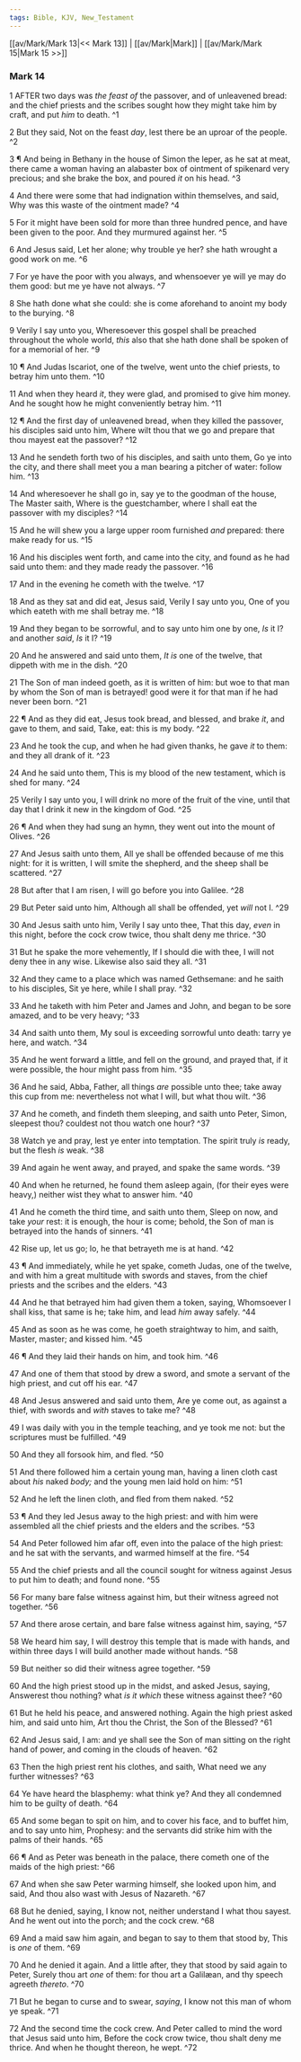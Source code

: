```yaml
---
tags: Bible, KJV, New_Testament
---
```


[[av/Mark/Mark 13|<< Mark 13]] | [[av/Mark|Mark]] | [[av/Mark/Mark 15|Mark 15 >>]]

### Mark 14

1 AFTER two days was _the_ _feast_ _of_ the passover, and of unleavened bread: and the chief priests and the scribes sought how they might take him by craft, and put _him_ to death. ^1

2 But they said, Not on the feast _day_, lest there be an uproar of the people. ^2

3 ¶ And being in Bethany in the house of Simon the leper, as he sat at meat, there came a woman having an alabaster box of ointment of spikenard very precious; and she brake the box, and poured _it_ on his head. ^3

4 And there were some that had indignation within themselves, and said, Why was this waste of the ointment made? ^4

5 For it might have been sold for more than three hundred pence, and have been given to the poor. And they murmured against her. ^5

6 And Jesus said, Let her alone; why trouble ye her? she hath wrought a good work on me. ^6

7 For ye have the poor with you always, and whensoever ye will ye may do them good: but me ye have not always. ^7

8 She hath done what she could: she is come aforehand to anoint my body to the burying. ^8

9 Verily I say unto you, Wheresoever this gospel shall be preached throughout the whole world, _this_ also that she hath done shall be spoken of for a memorial of her. ^9

10 ¶ And Judas Iscariot, one of the twelve, went unto the chief priests, to betray him unto them. ^10

11 And when they heard _it_, they were glad, and promised to give him money. And he sought how he might conveniently betray him. ^11

12 ¶ And the first day of unleavened bread, when they killed the passover, his disciples said unto him, Where wilt thou that we go and prepare that thou mayest eat the passover? ^12

13 And he sendeth forth two of his disciples, and saith unto them, Go ye into the city, and there shall meet you a man bearing a pitcher of water: follow him. ^13

14 And wheresoever he shall go in, say ye to the goodman of the house, The Master saith, Where is the guestchamber, where I shall eat the passover with my disciples? ^14

15 And he will shew you a large upper room furnished _and_ prepared: there make ready for us. ^15

16 And his disciples went forth, and came into the city, and found as he had said unto them: and they made ready the passover. ^16

17 And in the evening he cometh with the twelve. ^17

18 And as they sat and did eat, Jesus said, Verily I say unto you, One of you which eateth with me shall betray me. ^18

19 And they began to be sorrowful, and to say unto him one by one, _Is_ it I? and another _said_, _Is_ it I? ^19

20 And he answered and said unto them, _It_ _is_ one of the twelve, that dippeth with me in the dish. ^20

21 The Son of man indeed goeth, as it is written of him: but woe to that man by whom the Son of man is betrayed! good were it for that man if he had never been born. ^21

22 ¶ And as they did eat, Jesus took bread, and blessed, and brake _it_, and gave to them, and said, Take, eat: this is my body. ^22

23 And he took the cup, and when he had given thanks, he gave _it_ to them: and they all drank of it. ^23

24 And he said unto them, This is my blood of the new testament, which is shed for many. ^24

25 Verily I say unto you, I will drink no more of the fruit of the vine, until that day that I drink it new in the kingdom of God. ^25

26 ¶ And when they had sung an hymn, they went out into the mount of Olives. ^26

27 And Jesus saith unto them, All ye shall be offended because of me this night: for it is written, I will smite the shepherd, and the sheep shall be scattered. ^27

28 But after that I am risen, I will go before you into Galilee. ^28

29 But Peter said unto him, Although all shall be offended, yet _will_ not I. ^29

30 And Jesus saith unto him, Verily I say unto thee, That this day, _even_ in this night, before the cock crow twice, thou shalt deny me thrice. ^30

31 But he spake the more vehemently, If I should die with thee, I will not deny thee in any wise. Likewise also said they all. ^31

32 And they came to a place which was named Gethsemane: and he saith to his disciples, Sit ye here, while I shall pray. ^32

33 And he taketh with him Peter and James and John, and began to be sore amazed, and to be very heavy; ^33

34 And saith unto them, My soul is exceeding sorrowful unto death: tarry ye here, and watch. ^34

35 And he went forward a little, and fell on the ground, and prayed that, if it were possible, the hour might pass from him. ^35

36 And he said, Abba, Father, all things _are_ possible unto thee; take away this cup from me: nevertheless not what I will, but what thou wilt. ^36

37 And he cometh, and findeth them sleeping, and saith unto Peter, Simon, sleepest thou? couldest not thou watch one hour? ^37

38 Watch ye and pray, lest ye enter into temptation. The spirit truly _is_ ready, but the flesh _is_ weak. ^38

39 And again he went away, and prayed, and spake the same words. ^39

40 And when he returned, he found them asleep again, (for their eyes were heavy,) neither wist they what to answer him. ^40

41 And he cometh the third time, and saith unto them, Sleep on now, and take _your_ rest: it is enough, the hour is come; behold, the Son of man is betrayed into the hands of sinners. ^41

42 Rise up, let us go; lo, he that betrayeth me is at hand. ^42

43 ¶ And immediately, while he yet spake, cometh Judas, one of the twelve, and with him a great multitude with swords and staves, from the chief priests and the scribes and the elders. ^43

44 And he that betrayed him had given them a token, saying, Whomsoever I shall kiss, that same is he; take him, and lead _him_ away safely. ^44

45 And as soon as he was come, he goeth straightway to him, and saith, Master, master; and kissed him. ^45

46 ¶ And they laid their hands on him, and took him. ^46

47 And one of them that stood by drew a sword, and smote a servant of the high priest, and cut off his ear. ^47

48 And Jesus answered and said unto them, Are ye come out, as against a thief, with swords and _with_ staves to take me? ^48

49 I was daily with you in the temple teaching, and ye took me not: but the scriptures must be fulfilled. ^49

50 And they all forsook him, and fled. ^50

51 And there followed him a certain young man, having a linen cloth cast about _his_ naked _body;_ and the young men laid hold on him: ^51

52 And he left the linen cloth, and fled from them naked. ^52

53 ¶ And they led Jesus away to the high priest: and with him were assembled all the chief priests and the elders and the scribes. ^53

54 And Peter followed him afar off, even into the palace of the high priest: and he sat with the servants, and warmed himself at the fire. ^54

55 And the chief priests and all the council sought for witness against Jesus to put him to death; and found none. ^55

56 For many bare false witness against him, but their witness agreed not together. ^56

57 And there arose certain, and bare false witness against him, saying, ^57

58 We heard him say, I will destroy this temple that is made with hands, and within three days I will build another made without hands. ^58

59 But neither so did their witness agree together. ^59

60 And the high priest stood up in the midst, and asked Jesus, saying, Answerest thou nothing? what _is_ _it_ _which_ these witness against thee? ^60

61 But he held his peace, and answered nothing. Again the high priest asked him, and said unto him, Art thou the Christ, the Son of the Blessed? ^61

62 And Jesus said, I am: and ye shall see the Son of man sitting on the right hand of power, and coming in the clouds of heaven. ^62

63 Then the high priest rent his clothes, and saith, What need we any further witnesses? ^63

64 Ye have heard the blasphemy: what think ye? And they all condemned him to be guilty of death. ^64

65 And some began to spit on him, and to cover his face, and to buffet him, and to say unto him, Prophesy: and the servants did strike him with the palms of their hands. ^65

66 ¶ And as Peter was beneath in the palace, there cometh one of the maids of the high priest: ^66

67 And when she saw Peter warming himself, she looked upon him, and said, And thou also wast with Jesus of Nazareth. ^67

68 But he denied, saying, I know not, neither understand I what thou sayest. And he went out into the porch; and the cock crew. ^68

69 And a maid saw him again, and began to say to them that stood by, This is _one_ of them. ^69

70 And he denied it again. And a little after, they that stood by said again to Peter, Surely thou art _one_ of them: for thou art a Galilæan, and thy speech agreeth _thereto_. ^70

71 But he began to curse and to swear, _saying_, I know not this man of whom ye speak. ^71

72 And the second time the cock crew. And Peter called to mind the word that Jesus said unto him, Before the cock crow twice, thou shalt deny me thrice. And when he thought thereon, he wept. ^72
